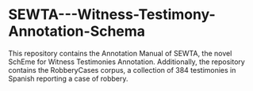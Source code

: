 # SEWTA---Witness-Testimony-Annotation-Schema

This repository contains the Annotation Manual of SEWTA, the novel SchEme for Witness Testimonies Annotation. Additionally, the repository contains the RobberyCases corpus, a collection of 384 testimonies in Spanish reporting a case of robbery.
